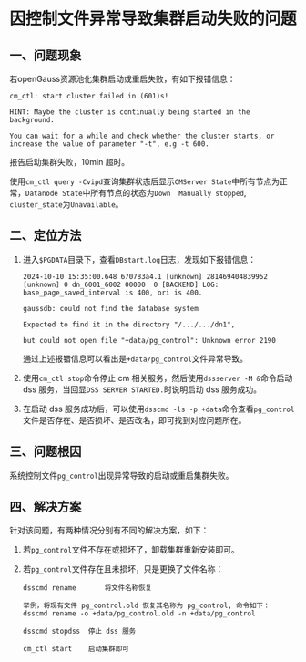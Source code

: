 # 因控制文件异常导致集群启动失败的问题

## 一、问题现象

若openGauss资源池化集群启动或重启失败，有如下报错信息：

```shell
cm_ctl: start cluster failed in (601)s!

HINT: Maybe the cluster is continually being started in the background.

You can wait for a while and check whether the cluster starts, or increase the value of parameter "-t", e.g -t 600.
```

报告启动集群失败，10min 超时。

使用`cm_ctl query -Cvipd`查询集群状态后显示`CMServer State`中所有节点为正常，`Datanode State`中所有节点的状态为`Down  Manually stopped`, `cluster_state`为`Unavailable`。

## 二、定位方法

1. 进入`$PGDATA`目录下，查看`DBstart.log`日志，发现如下报错信息：

   ```shell
   2024-10-10 15:35:00.648 670783a4.1 [unknown] 281469404839952 [unknown] 0 dn_6001_6002 00000  0 [BACKEND] LOG:  base_page_saved_interval is 400, ori is 400.

   gaussdb: could not find the database system

   Expected to find it in the directory "/.../.../dn1",

   but could not open file "+data/pg_control": Unknown error 2190
   ```
   通过上述报错信息可以看出是`+data/pg_control`文件异常导致。

2. 使用`cm_ctl stop`命令停止 cm 相关服务，然后使用`dssserver -M &`命令启动 dss 服务，当回显`DSS SERVER STARTED.`时说明启动 dss 服务成功。

3. 在启动 dss 服务成功后，可以使用`dsscmd -ls -p +data`命令查看`pg_control`文件是否存在、是否损坏、是否改名，即可找到对应问题所在。

## 三、问题根因

系统控制文件`pg_control`出现异常导致的启动或重启集群失败。

## 四、解决方案

针对该问题，有两种情况分别有不同的解决方案，如下：

1. 若`pg_control`文件不存在或损坏了，卸载集群重新安装即可。

2. 若`pg_control`文件存在且未损坏，只是更换了文件名称：

   ```shell
   dsscmd rename       将文件名称恢复
   
   举例，将现有文件 pg_control.old 恢复其名称为 pg_control, 命令如下：
   dsscmd rename -o +data/pg_control.old -n +data/pg_control

   dsscmd stopdss  停止 dss 服务

   cm_ctl start    启动集群即可  
   ```